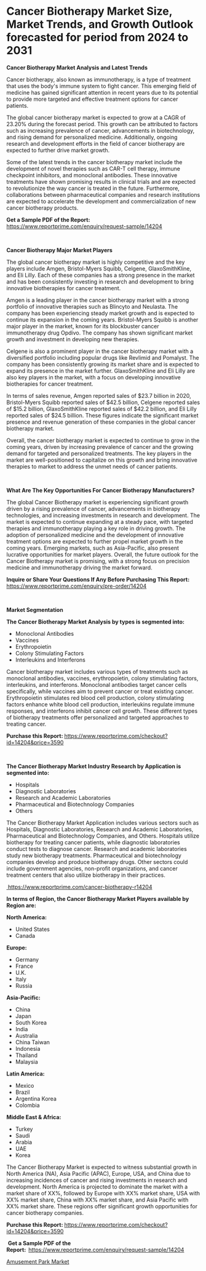 <p><h1>Cancer Biotherapy Market Size, Market Trends, and Growth Outlook forecasted for period from 2024 to 2031</h1></p><p><strong>Cancer Biotherapy Market Analysis and Latest Trends</strong></p>
<p><p>Cancer biotherapy, also known as immunotherapy, is a type of treatment that uses the body's immune system to fight cancer. This emerging field of medicine has gained significant attention in recent years due to its potential to provide more targeted and effective treatment options for cancer patients.</p><p>The global cancer biotherapy market is expected to grow at a CAGR of 23.20% during the forecast period. This growth can be attributed to factors such as increasing prevalence of cancer, advancements in biotechnology, and rising demand for personalized medicine. Additionally, ongoing research and development efforts in the field of cancer biotherapy are expected to further drive market growth.</p><p>Some of the latest trends in the cancer biotherapy market include the development of novel therapies such as CAR-T cell therapy, immune checkpoint inhibitors, and monoclonal antibodies. These innovative treatments have shown promising results in clinical trials and are expected to revolutionize the way cancer is treated in the future. Furthermore, collaborations between pharmaceutical companies and research institutions are expected to accelerate the development and commercialization of new cancer biotherapy products.</p></p>
<p><strong>Get a Sample PDF of the Report:&nbsp;</strong> <a href="https://www.reportprime.com/enquiry/request-sample/14204">https://www.reportprime.com/enquiry/request-sample/14204</a></p>
<p>&nbsp;</p>
<p><strong>Cancer Biotherapy Major Market Players</strong></p>
<p><p>The global cancer biotherapy market is highly competitive and the key players include Amgen, Bristol-Myers Squibb, Celgene, GlaxoSmithKline, and Eli Lilly. Each of these companies has a strong presence in the market and has been consistently investing in research and development to bring innovative biotherapies for cancer treatment.</p><p>Amgen is a leading player in the cancer biotherapy market with a strong portfolio of innovative therapies such as Blincyto and Neulasta. The company has been experiencing steady market growth and is expected to continue its expansion in the coming years. Bristol-Myers Squibb is another major player in the market, known for its blockbuster cancer immunotherapy drug Opdivo. The company has shown significant market growth and investment in developing new therapies.</p><p>Celgene is also a prominent player in the cancer biotherapy market with a diversified portfolio including popular drugs like Revlimid and Pomalyst. The company has been consistently growing its market share and is expected to expand its presence in the market further. GlaxoSmithKline and Eli Lilly are also key players in the market, with a focus on developing innovative biotherapies for cancer treatment.</p><p>In terms of sales revenue, Amgen reported sales of $23.7 billion in 2020, Bristol-Myers Squibb reported sales of $42.5 billion, Celgene reported sales of $15.2 billion, GlaxoSmithKline reported sales of $42.2 billion, and Eli Lilly reported sales of $24.5 billion. These figures indicate the significant market presence and revenue generation of these companies in the global cancer biotherapy market.</p><p>Overall, the cancer biotherapy market is expected to continue to grow in the coming years, driven by increasing prevalence of cancer and the growing demand for targeted and personalized treatments. The key players in the market are well-positioned to capitalize on this growth and bring innovative therapies to market to address the unmet needs of cancer patients.</p></p>
<p>&nbsp;</p>
<p><strong>What Are The Key Opportunities For Cancer Biotherapy Manufacturers?</strong></p>
<p><p>The global Cancer Biotherapy market is experiencing significant growth driven by a rising prevalence of cancer, advancements in biotherapy technologies, and increasing investments in research and development. The market is expected to continue expanding at a steady pace, with targeted therapies and immunotherapy playing a key role in driving growth. The adoption of personalized medicine and the development of innovative treatment options are expected to further propel market growth in the coming years. Emerging markets, such as Asia-Pacific, also present lucrative opportunities for market players. Overall, the future outlook for the Cancer Biotherapy market is promising, with a strong focus on precision medicine and immunotherapy driving the market forward.</p></p>
<p><strong>Inquire or Share Your Questions If Any Before Purchasing This Report:</strong> <a href="https://www.reportprime.com/enquiry/pre-order/14204">https://www.reportprime.com/enquiry/pre-order/14204</a></p>
<p>&nbsp;</p>
<p><strong>Market Segmentation</strong></p>
<p><strong>The Cancer Biotherapy Market Analysis by types is segmented into:</strong></p>
<p><ul><li>Monoclonal Antibodies</li><li>Vaccines</li><li>Erythropoietin</li><li>Colony Stimulating Factors</li><li>Interleukins and Interferons</li></ul></p>
<p><p>Cancer biotherapy market includes various types of treatments such as monoclonal antibodies, vaccines, erythropoietin, colony stimulating factors, interleukins, and interferons. Monoclonal antibodies target cancer cells specifically, while vaccines aim to prevent cancer or treat existing cancer. Erythropoietin stimulates red blood cell production, colony stimulating factors enhance white blood cell production, interleukins regulate immune responses, and interferons inhibit cancer cell growth. These different types of biotherapy treatments offer personalized and targeted approaches to treating cancer.</p></p>
<p><strong>Purchase this Report:&nbsp;</strong><a href="https://www.reportprime.com/checkout?id=14204&price=3590">https://www.reportprime.com/checkout?id=14204&price=3590</a></p>
<p>&nbsp;</p>
<p><strong>The Cancer Biotherapy Market Industry Research by Application is segmented into:</strong></p>
<p><ul><li>Hospitals</li><li>Diagnostic Laboratories</li><li>Research and Academic Laboratories</li><li>Pharmaceutical and Biotechnology Companies</li><li>Others</li></ul></p>
<p><p>The Cancer Biotherapy Market Application includes various sectors such as Hospitals, Diagnostic Laboratories, Research and Academic Laboratories, Pharmaceutical and Biotechnology Companies, and Others. Hospitals utilize biotherapy for treating cancer patients, while diagnostic laboratories conduct tests to diagnose cancer. Research and academic laboratories study new biotherapy treatments. Pharmaceutical and biotechnology companies develop and produce biotherapy drugs. Other sectors could include government agencies, non-profit organizations, and cancer treatment centers that also utilize biotherapy in their practices.</p></p>
<p><a href="https://www.reportprime.com/cancer-biotherapy-r14204">&nbsp;https://www.reportprime.com/cancer-biotherapy-r14204</a></p>
<p><strong>In terms of Region, the Cancer Biotherapy Market Players available by Region are:</strong></p>
<p>
    <p> <strong> North America: </strong>
        <ul>
            <li>United States</li>
            <li>Canada</li>
        </ul>
        </p> 
    <p> <strong> Europe: </strong>
        <ul>
            <li>Germany</li>
            <li>France</li>
            <li>U.K.</li>
            <li>Italy</li>
            <li>Russia</li>
        </ul>
        </p> 
    <p> <strong> Asia-Pacific: </strong>
        <ul>
            <li>China</li>
            <li>Japan</li>
            <li>South Korea</li>
            <li>India</li>
            <li>Australia</li>
            <li>China Taiwan</li>
            <li>Indonesia</li>
            <li>Thailand</li>
            <li>Malaysia</li>
        </ul>
        </p> 
    <p> <strong> Latin America: </strong>
        <ul>
            <li>Mexico</li>
            <li>Brazil</li>
            <li>Argentina Korea</li>
            <li>Colombia</li>
        </ul>
        </p> 
    <p> <strong> Middle East & Africa: </strong>
        <ul>
            <li>Turkey</li>
            <li>Saudi</li>
            <li>Arabia</li>
            <li>UAE</li>
            <li>Korea</li>
        </ul>
    </p>
    </p>
<p><p>The Cancer Biotherapy Market is expected to witness substantial growth in North America (NA), Asia Pacific (APAC), Europe, USA, and China due to increasing incidences of cancer and rising investments in research and development. North America is projected to dominate the market with a market share of XX%, followed by Europe with XX% market share, USA with XX% market share, China with XX% market share, and Asia Pacific with XX% market share. These regions offer significant growth opportunities for cancer biotherapy companies.</p></p>
<p><strong>Purchase this Report: </strong><a href="https://www.reportprime.com/checkout?id=14204&price=3590">https://www.reportprime.com/checkout?id=14204&price=3590</a></p>
<p>&nbsp;<strong>Get a Sample PDF of the Report:&nbsp;&nbsp;</strong><a href="https://www.reportprime.com/enquiry/request-sample/14204">https://www.reportprime.com/enquiry/request-sample/14204</a></p>
<p><strong></strong></p>
<p><p><a href="https://github.com/markmellon1/Market-Research-Report-List-1/blob/main/amusement-park-market.md">Amusement Park Market</a></p></p>